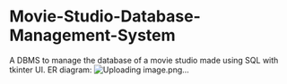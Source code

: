 # Movie-Studio-Database-Management-System
A DBMS to manage the database of a movie studio made using SQL with tkinter UI.
ER diagram:
![Uploading image.png…]()
